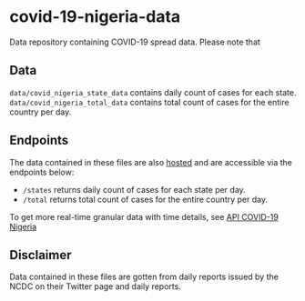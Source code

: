 # covid-19-nigeria-data
Data repository containing COVID-19 spread data. Please note that 


## Data
`data/covid_nigeria_state_data` contains daily count of cases for each state.
`data/covid_nigeria_total_data` contains total count of cases for the entire country per day.


## Endpoints
The data contained in these files are also [hosted](https://covid-19-nigeria-data.herokuapp.com) and are accessible via the endpoints below:
- `/states` returns daily count of cases for each state per day.
- `/total` returns total count of cases for the entire country per day.


To get more real-time granular data with time details, see [API COVID-19 Nigeria](https://api-covid-19-nigeria.herokuapp.com)


## Disclaimer
Data contained in these files are gotten from daily reports issued by the NCDC on their Twitter page and daily reports.
